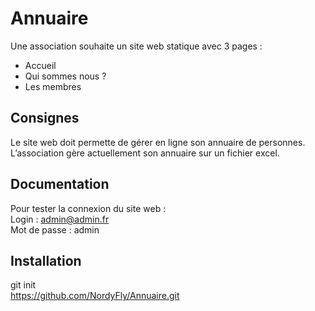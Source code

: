 
# Annuaire 

Une association souhaite un site web statique avec 3 pages : 
- Accueil 
- Qui sommes nous ? 
- Les membres

## Consignes
Le site web doit permette de gérer en ligne son annuaire de personnes. L’association gère actuellement son annuaire sur un fichier excel.




## Documentation

Pour tester la connexion du site web :  
Login : admin@admin.fr  
Mot de passe : admin



## Installation

git init  
https://github.com/NordyFly/Annuaire.git
    
